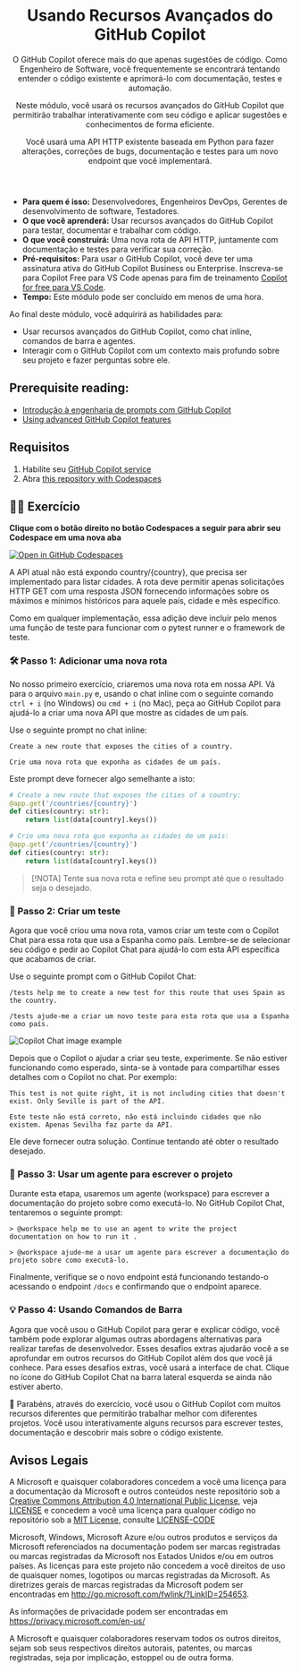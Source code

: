 <header>

# Usando Recursos Avançados do GitHub Copilot

O GitHub Copilot oferece mais do que apenas sugestões de código. Como Engenheiro de Software, você frequentemente se encontrará tentando entender o código existente e aprimorá-lo com documentação, testes e automação.

Neste módulo, você usará os recursos avançados do GitHub Copilot que permitirão trabalhar interativamente com seu código e aplicar sugestões e conhecimentos de forma eficiente.

Você usará uma API HTTP existente baseada em Python para fazer alterações, correções de bugs, documentação e testes para um novo endpoint que você implementará.

</header>

- **Para quem é isso:** Desenvolvedores, Engenheiros DevOps, Gerentes de desenvolvimento de software, Testadores.
- **O que você aprenderá:** Usar recursos avançados do GitHub Copilot para testar, documentar e trabalhar com código.
- **O que você construirá:** Uma nova rota de API HTTP, juntamente com documentação e testes para verificar sua correção.
- **Pré-requisitos:** Para usar o GitHub Copilot, você deve ter uma assinatura ativa do GitHub Copilot Business ou Enterprise. Inscreva-se para Copilot Free para VS Code apenas para fim de treinamento [Copilot for free para VS Code](https://learn.microsoft.com/en-us/visualstudio/ide/copilot-free-plan?view=vs-2022).
- **Tempo:** Este módulo pode ser concluído em menos de uma hora.

Ao final deste módulo, você adquirirá as habilidades para:

- Usar recursos avançados do GitHub Copilot, como chat inline, comandos de barra e agentes.
- Interagir com o GitHub Copilot com um contexto mais profundo sobre seu projeto e fazer perguntas sobre ele.

## Prerequisite reading:
- [Introdução à engenharia de prompts com GitHub Copilot](https://learn.microsoft.com/training/modules/introduction-prompt-engineering-with-github-copilot//?WT.mc_id=academic-113596-abartolo)
- [Using advanced GitHub Copilot features](https://learn.microsoft.com/training/modules/advanced-github-copilot/?WT.mc_id=academic-113596-abartolo)

## Requisitos

1. Habilite seu [GitHub Copilot service](https://github.com/github-copilot/signup)
1. Abra [this repository with Codespaces](https://codespaces.new/MicrosoftDocs/mslearn-advanced-copilot)

## 💪🏽 Exercício

**Clique com o botão direito no botão Codespaces a seguir para abrir seu Codespace em uma nova aba**
 
[![Open in GitHub Codespaces](https://github.com/codespaces/badge.svg)](https://codespaces.new/MicrosoftDocs/mslearn-copilot-codespaces-python)

A API atual não está expondo country/{country}, que precisa ser implementado para listar cidades. A rota deve permitir apenas solicitações HTTP GET com uma resposta JSON fornecendo informações sobre os máximos e mínimos históricos para aquele país, cidade e mês específico.

Como em qualquer implementação, essa adição deve incluir pelo menos uma função de teste para funcionar com o pytest runner e o framework de teste.

### 🛠 Passo 1: Adicionar uma nova rota 

No nosso primeiro exercício, criaremos uma nova rota em nossa API. Vá para o arquivo `main.py` e, usando o chat inline com o seguinte comando `ctrl + i` (no Windows) ou `cmd + i` (no Mac), peça ao GitHub Copilot para ajudá-lo a criar uma nova API que mostre as cidades de um país.

Use o seguinte prompt no chat inline:


```
Create a new route that exposes the cities of a country.
```
```
Crie uma nova rota que exponha as cidades de um país.
```

Este prompt deve fornecer algo semelhante a isto:


```python
# Create a new route that exposes the cities of a country:
@app.get('/countries/{country}')
def cities(country: str):
    return list(data[country].keys())

```
```python
# Crie uma nova rota que exponha as cidades de um país:
@app.get('/countries/{country}')
def cities(country: str):
    return list(data[country].keys())

```


> [!NOTA]
> Tente sua nova rota e refine seu prompt até que o resultado seja o desejado.

### 🔎 Passo 2: Criar um teste
Agora que você criou uma nova rota, vamos criar um teste com o Copilot Chat para essa rota que usa a Espanha como país. Lembre-se de selecionar seu código e pedir ao Copilot Chat para ajudá-lo com esta API específica que acabamos de criar.

Use o seguinte prompt com o GitHub Copilot Chat:

```
/tests help me to create a new test for this route that uses Spain as the country.
```
```
/tests ajude-me a criar um novo teste para esta rota que usa a Espanha como país.
```

![Copilot Chat image example](https://raw.githubusercontent.com/MicrosoftDocs/mslearn-advanced-copilot/main/images/ideascopilot.png)


Depois que o Copilot o ajudar a criar seu teste, experimente. Se não estiver funcionando como esperado, sinta-se à vontade para compartilhar esses detalhes com o Copilot no chat. Por exemplo:

```
This test is not quite right, it is not including cities that doesn't exist. Only Seville is part of the API.
```
```
Este teste não está correto, não está incluindo cidades que não existem. Apenas Sevilha faz parte da API.
```

Ele deve fornecer outra solução. Continue tentando até obter o resultado desejado.

### 🐍 Passo 3: Usar um agente para escrever o projeto
Durante esta etapa, usaremos um agente (workspace) para escrever a documentação do projeto sobre como executá-lo. No GitHub Copilot Chat, tentaremos o seguinte prompt:

`> @workspace help me to use an agent to write the project documentation on how to run it .`

`> @workspace ajude-me a usar um agente para escrever a documentação do projeto sobre como executá-lo.`

Finalmente, verifique se o novo endpoint está funcionando testando-o acessando o endpoint `/docs` e confirmando que o endpoint aparece.


### 💡 Passo 4: Usando Comandos de Barra

Agora que você usou o GitHub Copilot para gerar e explicar código, você também pode explorar algumas outras abordagens alternativas para realizar tarefas de desenvolvedor. Esses desafios extras ajudarão você a se aprofundar em outros recursos do GitHub Copilot além dos que você já conhece. Para esses desafios extras, você usará a interface de chat. Clique no ícone do GitHub Copilot Chat na barra lateral esquerda se ainda não estiver aberto.

🚀 Parabéns, através do exercício, você usou o GitHub Copilot com muitos recursos diferentes que permitirão trabalhar melhor com diferentes projetos. Você usou interativamente alguns recursos para escrever testes, documentação e descobrir mais sobre o código existente.

## Avisos Legais
 
A Microsoft e quaisquer colaboradores concedem a você uma licença para a documentação da Microsoft e outros conteúdos neste repositório sob a [Creative Commons Attribution 4.0 International Public License](https://creativecommons.org/licenses/by/4.0/legalcode),
veja [LICENSE](LICENSE) e concedem a você uma licença para qualquer código no repositório sob a  [MIT License](https://opensource.org/licenses/MIT), consulte
[LICENSE-CODE](LICENSE-CODE)
 
Microsoft, Windows, Microsoft Azure e/ou outros produtos e serviços da Microsoft referenciados na documentação podem ser marcas registradas ou marcas registradas da Microsoft nos Estados Unidos e/ou em outros países. As licenças para este projeto não concedem a você direitos de uso de quaisquer nomes, logotipos ou marcas registradas da Microsoft. As diretrizes gerais de marcas registradas da Microsoft podem ser encontradas em http://go.microsoft.com/fwlink/?LinkID=254653.
 
As informações de privacidade podem ser encontradas em https://privacy.microsoft.com/en-us/
 
A Microsoft e quaisquer colaboradores reservam todos os outros direitos, sejam sob seus respectivos direitos autorais, patentes, ou marcas registradas, seja por implicação, estoppel ou de outra forma.
